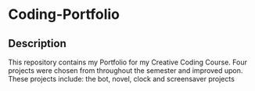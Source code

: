 # Coding-Portfolio

## Description
This repository contains my Portfolio for my Creative Coding Course. Four projects were chosen from throughout the semester and improved upon. These projects include: the bot, novel, clock and screensaver projects
